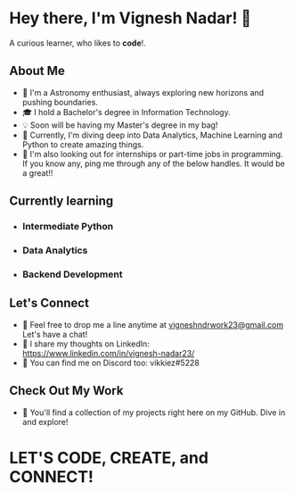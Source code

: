 # Hey there, I'm Vignesh Nadar! 👋

A curious learner, who likes to **code**!.

## About Me

- 🚀 I'm a Astronomy enthusiast, always exploring new horizons and pushing boundaries.
- 🎓 I hold a Bachelor's degree in Information Technology.
- 💡 Soon will be having my Master's degree in my bag!
- 🌱 Currently, I'm diving deep into Data Analytics, Machine Learning and Python to create amazing things.
- 💼 I'm also looking out for internships or part-time jobs in programming. If you know any, ping me through any of the below handles. It would be a great!!

## Currently learning
- ### Intermediate Python
- ### Data Analytics
- ### Backend Development

## Let's Connect
- 📧 Feel free to drop me a line anytime at vigneshndrwork23@gmail.com Let's have a chat!
- 🧠 I share my thoughts on LinkedIn: https://www.linkedin.com/in/vignesh-nadar23/
- 💬 You can find me on Discord too: vikkiez#5228

## Check Out My Work

- 📂 You'll find a collection of my projects right here on my GitHub. Dive in and explore!

# LET'S CODE, CREATE, and CONNECT!

<!---
VikkiezDev/VikkiezDev is a ✨ special ✨ repository because its `README.md` (this file) appears on your GitHub profile.
You can click the Preview link to take a look at your changes.
--->
